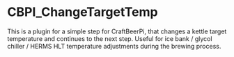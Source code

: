 # CBPI_ChangeTargetTemp
This is a plugin for a simple step for CraftBeerPi, that changes a kettle target temperature and continues to the next step. Useful for ice bank / glycol chiller / HERMS HLT temperature adjustments during the brewing process.  
